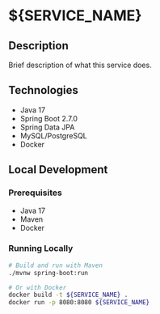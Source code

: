 # ${SERVICE_NAME}

## Description
Brief description of what this service does.

## Technologies
- Java 17
- Spring Boot 2.7.0
- Spring Data JPA
- MySQL/PostgreSQL
- Docker

## Local Development

### Prerequisites
- Java 17
- Maven
- Docker

### Running Locally
```bash
# Build and run with Maven
./mvnw spring-boot:run

# Or with Docker
docker build -t ${SERVICE_NAME} .
docker run -p 8080:8080 ${SERVICE_NAME}